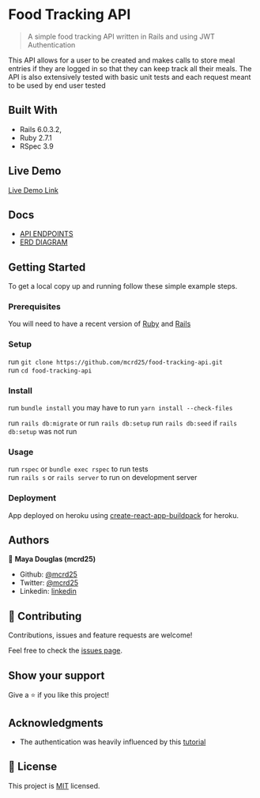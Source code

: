 # Food Tracking API

> A simple food tracking API written in Rails and using JWT Authentication

This API allows for a user to be created and makes calls to store meal entries if they are logged in so that they can keep track all their meals.
The API is also extensively tested with basic unit tests and each request meant to be used by end user tested

## Built With

- Rails 6.0.3.2,
- Ruby 2.7.1
- RSpec 3.9

## Live Demo

[Live Demo Link]()

## Docs
- [API ENDPOINTS](docs/API_Endpoints.pdf)
- [ERD DIAGRAM](docs/foodtracker.png)


## Getting Started

To get a local copy up and running follow these simple example steps.

### Prerequisites
You will need to have a recent version of [Ruby](https://www.ruby-lang.org/en/) and [Rails](https://rubyonrails.org/)

### Setup
run `git clone https://github.com/mcrd25/food-tracking-api.git` <br>
run `cd food-tracking-api`

### Install
run `bundle install`
you may have to run `yarn install --check-files`

run `rails db:migrate` or run `rails db:setup`
run `rails db:seed` if `rails db:setup` was not run

### Usage
run `rspec` or `bundle exec rspec` to run tests <br>
run `rails s` or `rails server` to run on development server

### Deployment
App deployed on heroku using [create-react-app-buildpack](https://github.com/mars/create-react-app-buildpack) for heroku.



## Authors

👤 **Maya Douglas (mcrd25)**

- Github: [@mcrd25](https://github.com/mcrd25)
- Twitter: [@mcrd25](https://twitter.com/mcrd25)
- Linkedin: [linkedin](https://linkedin.com/in/mayadouglas)

## 🤝 Contributing

Contributions, issues and feature requests are welcome!

Feel free to check the [issues page](issues/).

## Show your support

Give a ⭐️ if you like this project!

## Acknowledgments

- The authentication was heavily influenced by this [tutorial](https://scotch.io/tutorials.build-a-restful-json-api-with-rails-5-part-two)

## 📝 License

This project is [MIT](LICENSE) licensed.